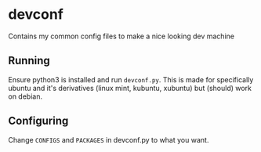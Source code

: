 # devconf

Contains my common config files to make a nice looking dev machine

## Running

Ensure python3 is installed and run `devconf.py`. This is made for specifically ubuntu and it's derivatives (linux mint, kubuntu, xubuntu) but (should) work on debian.

## Configuring

Change `CONFIGS` and `PACKAGES` in devconf.py to what you want.
